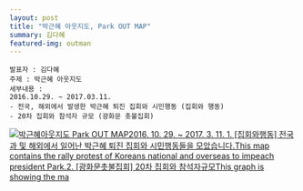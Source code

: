 ```yaml
---
layout: post
title: "박근혜 아웃지도, Park OUT MAP"
summary: 김다혜
featured-img: outman
---
```


```
발표자 : 김다혜
주제 : 박근혜 아웃지도
세부내용 :
2016.10.29. ~ 2017.03.11.
- 전국, 해외에서 발생한 박근혜 퇴진 집회와 시민행동 (집회와 행동)
- 20차 집회와 참석자 규모 (광화문 촛불집회)
```

<html><body>
<div class='tableauPlaceholder' id='viz1520900319093' style='position: relative'><noscript><a href='http:&#47;&#47;www.peoplepower21.org&#47;ghout&#47;1460229'><img alt='박근혜아웃지도 Park OUT MAP2016. 10. 29. ~ 2017. 3. 11. 1. [집회와행동] 전국과 및 해외에서 일어난 박근혜 퇴진 집회와 시민행동들을 모았습니다.This map contains the rally protest of Koreans national and overseas to impeach president Park.2. [광화문촛불집회] 20차 집회와 참석자규모This graph is showing the ma ' src='http:&#47;&#47;public.tableau.com&#47;static&#47;images&#47;OU&#47;OUTMAP&#47;sheet3&#47;1_rss.png' style='border: none' /></a></noscript><object class='tableauViz'  style='display:none;'><param name='host_url' value='https%3A%2F%2Fpublic.tableau.com%2F' /> <param name='embed_code_version' value='3' /> <param name='site_root' value='' /><param name='name' value='OUTMAP&#47;sheet3' /><param name='tabs' value='no' /><param name='toolbar' value='yes' /><param name='static_image' value='http:&#47;&#47;public.tableau.com&#47;static&#47;images&#47;OU&#47;OUTMAP&#47;sheet3&#47;1.png' /> <param name='animate_transition' value='yes' /><param name='display_static_image' value='yes' /><param name='display_spinner' value='yes' /><param name='display_overlay' value='yes' /><param name='display_count' value='yes' /></object></div>                <script type='text/javascript'>                    var divElement = document.getElementById('viz1520900319093');                    var vizElement = divElement.getElementsByTagName('object')[0];                    vizElement.style.width='1016px';vizElement.style.height='991px';                    var scriptElement = document.createElement('script');                    scriptElement.src = 'https://public.tableau.com/javascripts/api/viz_v1.js';                    vizElement.parentNode.insertBefore(scriptElement, vizElement);                </script>
</body></html>